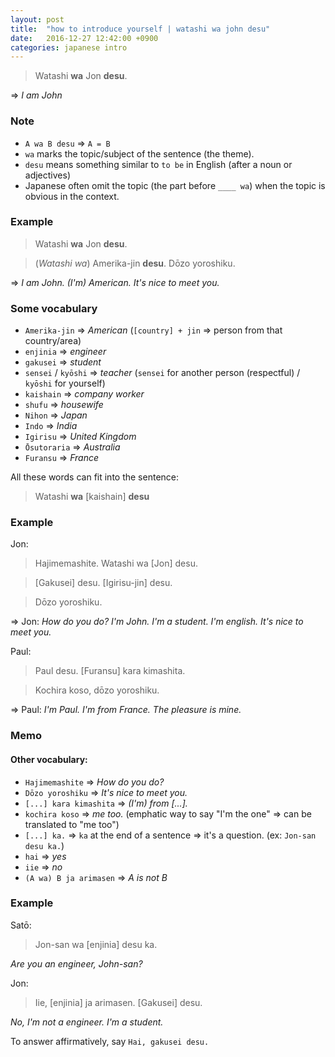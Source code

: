 ```yaml
---
layout: post
title:  "how to introduce yourself | watashi wa john desu"
date:   2016-12-27 12:42:00 +0900
categories: japanese intro
---
```


>Watashi **wa** Jon **desu**.

=> _I am John_

### Note
* `A wa B desu` => `A = B`
* `wa` marks the topic/subject of the sentence (the theme).
* `desu` means something similar to `to be` in English (after a noun or adjectives)
* Japanese often omit the topic (the part before `____ wa`) when the topic is obvious in the context.

### Example

>Watashi **wa** Jon **desu**.

>(_Watashi wa_) Amerika-jin **desu**. Dōzo yoroshiku.

=> _I am John._
_(I'm) American._
_It's nice to meet you._

### Some vocabulary
* `Amerika-jin` => _American_ (`[country] + jin` => person from that country/area)
* `enjinia` => _engineer_
* `gakusei` => _student_
* `sensei` / `kyōshi` => _teacher_ (`sensei` for another person (respectful) / `kyōshi` for yourself)
* `kaishain` => _company worker_
* `shufu` => _housewife_
* `Nihon` => _Japan_
* `Indo` => _India_
* `Igirisu` => _United Kingdom_
* `Ōsutoraria` => _Australia_
* `Furansu` => _France_

All these words can fit into the sentence:
> Watashi **wa** [kaishain] **desu**

### Example

Jon:

> Hajimemashite. Watashi wa [Jon] desu.

> [Gakusei] desu. [Igirisu-jin] desu.

> Dōzo yoroshiku.

=> Jon: _How do you do? I'm John. I'm a student. I'm english. It's nice to meet you._

Paul:

> Paul desu. [Furansu] kara kimashita.

> Kochira koso, dōzo yoroshiku.


=> Paul: _I'm Paul. I'm from France. The pleasure is mine._

### Memo

#### Other vocabulary:
* `Hajimemashite` => _How do you do?_
* `Dōzo yoroshiku` => _It's nice to meet you._
* `[...] kara kimashita` => _(I'm) from [...]._
* `kochira koso` => _me too._ (emphatic way to say "I'm the one" => can be translated to "me too")
* `[...] ka.` => `ka` at the end of a sentence => it's a question. (ex: `Jon-san desu ka.`)
* `hai` => _yes_
* `iie` => _no_
* `(A wa) B ja arimasen` => _A is not B_


### Example

Satō:

> Jon-san wa [enjinia] desu ka.

_Are you an engineer, John-san?_

Jon:

> Iie, [enjinia] ja arimasen. [Gakusei] desu.

_No, I'm not a engineer. I'm a student._


To answer affirmatively, say `Hai, gakusei desu.`
